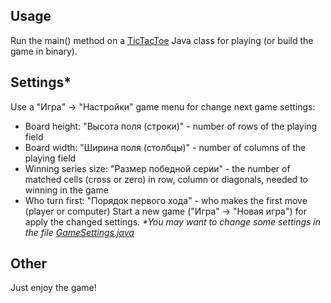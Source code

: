## Usage
Run the main() method on a [TicTacToe](https://github.com/dimio/Course-Java-GB/blob/master/src/TicTacToe/TacTacToe.java) Java class for playing (or build the game in binary).

## Settings*
Use a "Игра" -> "Настройки" game menu for change next game settings:
- Board height: "Высота поля (строки)" - number of rows of the playing field
- Board width: "Ширина поля (столбцы)" - number of columns of the playing field
- Winning series size: "Размер победной серии" - the number of matched cells (cross or zero) in row, column or diagonals, needed to winning in the game
- Who turn first: "Порядок первого хода" - who makes the first move (player or computer)
Start a new game ("Игра" -> "Новая игра") for apply the changed settings.
_*You may want to change some settings in the file [GameSettings.java](https://github.com/dimio/Course-Java-GB/blob/master/src/TicTacToe/settings/GameSettings.java)_

## Other
Just enjoy the game!